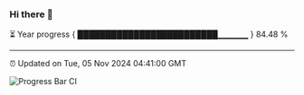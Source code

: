 ### Hi there 👋

⏳ Year progress { █████████████████████████▁▁▁▁▁ } 84.48 %

---

⏰ Updated on Tue, 05 Nov 2024 04:41:00 GMT

![Progress Bar CI](https://github.com/IshwaranRudhara/GIT-ACTION/workflows/Progress%20Bar%20CI/badge.svg)
